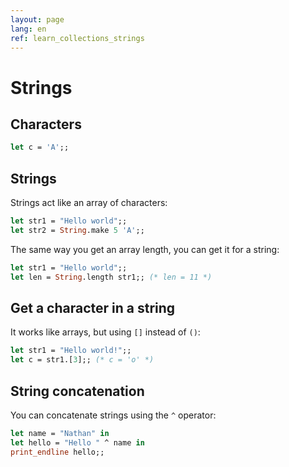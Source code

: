 ```yaml
---
layout: page
lang: en
ref: learn_collections_strings
---
```


# Strings

## Characters

```ocaml
let c = 'A';;
```

## Strings

Strings act like an array of characters:

```ocaml
let str1 = "Hello world";;
let str2 = String.make 5 'A';;
```

The same way you get an array length, you can get it for a string:

```ocaml
let str1 = "Hello world";;
let len = String.length str1;; (* len = 11 *)
```

## Get a character in a string

It works like arrays, but using `[]` instead of `()`:

```ocaml
let str1 = "Hello world!";;
let c = str1.[3];; (* c = 'o' *)
```

## String concatenation

You can concatenate strings using the `^` operator:

```ocaml
let name = "Nathan" in
let hello = "Hello " ^ name in
print_endline hello;;
```
